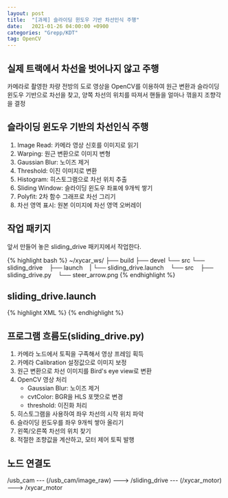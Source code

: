 ```yaml
---
layout: post
title:  "[과제] 슬라이딩 윈도우 기반 차선인식 주행"
date:   2021-01-26 04:00:00 +0900
categories: "Grepp/KDT"
tag: OpenCV
---
```


## 실제 트랙에서 차선을 벗어나지 않고 주행

카메라로 촬영한 차량 전방의 도로 영상을 OpenCV를 이용하여 원근 변환과 슬라이딩 윈도우 기반으로 차선을 찾고, 양쪽 차선의 위치를 따져서 핸들을 얼마나 꺾을지 조향각을 결정



## 슬라이딩 윈도우 기반의 차선인식 주행

1. Image Read: 카메라 영상 신호를 이미지로 읽기
2. Warping: 원근 변환으로 이미지 변형
3. Gaussian Blur: 노이즈 제거
4. Threshold: 이진 이미지로 변환
5. Histogram: 히스토그램으로 차선 위치 추출
6. Sliding Window: 슬라이딩 윈도우 좌표에 9개씩 쌓기
7. Polyfit: 2차 함수 그래프로 차선 그리기
8. 차선 영역 표시: 원본 이미지에 차선 영역 오버레이


## 작업 패키지

앞서 만들어 놓은 sliding_drive 패키지에서 작업한다.

{% highlight bash %}
~/xycar_ws/
├── build
├── devel
└── src
    └── sliding_drive
        ├── launch
        |   └── sliding_drive.launch
        └── src
            ├── sliding_drive.py
            └── steer_arrow.png
{% endhighlight %}



## sliding_drive.launch

{% highlight XML %}
<launch>
    <!-- 노드 실행: Xycar 모터 제어기 구동 -->
    <!-- 노드 실행: Xycar 카메라 구동 -->
    <!-- 노드 실행: 슬라이딩 윈도우 기반 주행 프로그램 실행(sliding_drive.py) -->
</launch>
{% endhighlight %}



## 프로그램 흐름도(sliding_drive.py)

1. 카메라 노드에서 토픽을 구족해서 영상 프레임 획득
2. 카메라 Calibration 설정값으로 이미지 보정
3. 원근 변환으로 차선 이미지를 Bird's eye view로 변환
4. OpenCV 영상 처리
    - Gaussian Blur: 노이즈 제거
    - cvtColor: BGR을 HLS 포맷으로 변경
    - threshold: 이진화 처리
5. 히스토그램을 사용하여 좌우 차선의 시작 위치 파악
6. 슬라이딩 윈도우를 좌우 9개씩 쌓아 올리기
7. 왼쪽/오른쪽 차선의 위치 찾기
8. 적절한 조향값을 계산하고, 모터 제어 토픽 발행


## 노드 연결도

/usb_cam --- (/usb_cam/image_raw) ---> /sliding_drive --- (/xycar_motor) ---> /xycar_motor
